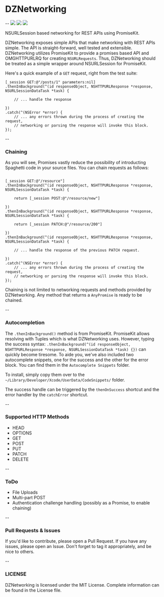 # DZNetworking
--
<img src="https://api.travis-ci.org/DZNS/DZNetworking.svg" /> 
<img src="https://camo.githubusercontent.com/81fef85a8b1266b3890108413ab62ee96d8d39c9/68747470733a2f2f696d672e736869656c64732e696f2f636f636f61706f64732f6c2f496e7374616772616d4b69742e7376673f7374796c653d666c6174" /> 
<img src="https://camo.githubusercontent.com/c748fef80a903c7b5237f215139f9791c2d6cf8e/68747470733a2f2f696d672e736869656c64732e696f2f636f636f61706f64732f702f496e7374616772616d4b69742e7376673f7374796c653d666c6174" />

NSURLSession based networking for REST APIs using PromiseKit.

DZNetworking exposes simple APIs that make networking with REST APIs simple. The API is straight-forward, well tested and extensible. DZNetworking utilizes PromiseKit to provide a promises based API and OMGHTTPURLRQ for creating `NSURLRequests`. Thus, DZNetworking should be treated as a simple wrapper around NSURLSession for PromiseKit.

Here's a quick example of a `GET` request, right from the test suite:  
````obj-c
[_session GET:@"/posts/1" parameters:nil]
.thenInBackground(^(id responseObject, NSHTTPURLResponse *response, NSURLSessionDataTask *task) {
    
    // ... handle the response
        
})
.catch(^(NSError *error) {
	// ... any errors thrown during the process of creating the request, 
	// networking or parsing the response will invoke this block.
});
````
--

### Chaining

As you will see, Promises vastly reduce the possibility of introducting Spaghetti code in your source files. You can chain requests as follows:  

````obj-c

[_session GET:@"/resource"]
.thenInBackground(^(id responseObject, NSHTTPURLResponse *response, NSURLSessionDataTask *task) {
	
	return [_session POST:@"/resource/new"]
	
})
.thenInBackground(^(id responseObject, NSHTTPURLResponse *response, NSURLSessionDataTask *task) {
	
	return [_session PATCH:@"/resource/200"]
	
})
.thenInBackground(^(id responseObject, NSHTTPURLResponse *response, NSURLSessionDataTask *task) {
	
	// ... handle the response of the previous PATCH request.
	
})
.catch(^(NSError *error) {
	// ... any errors thrown during the process of creating the request, 
	// networking or parsing the response will invoke this block.
});

````

Chaining is not limited to networking requests and methods provided by DZNetworking. Any method that returns a `AnyPromise` is ready to be chained. 

--
### Autocompletion
The `.thenInBackground()` method is from PromiseKit. PromiseKit allows resolving with Tuples which is what DZNetworking uses. However, typing the success syntax: `.thenInBackground(^(id responseObject, NSHTTPURLResponse *response, NSURLSessionDataTask *task) {})` can quickly become tiresome. To aide you, we've also included two autocomplete snippets, one for the success and the other for the error block. You can find them in the `Autocomplete Snippets` folder.   

To install, simply copy them over to the `~/Library/Developer/Xcode/UserData/CodeSnippets/` folder.  

The success handle can be triggered by the `thenOnSuccess` shortcut and the error handler by the `catchError` shortcut.

--

### Supported HTTP Methods

- HEAD
- OPTIONS
- GET
- POST
- PUT
- PATCH
- DELETE

--
### ToDo

- File Uploads
- Multi-part POST
- Authentication challenge handling (possibly as a Promise, to enable chaining)

--
### Pull Requests & Issues
If you'd like to contribute, please open a Pull Request. If you have any issues, please open an Issue. Don't forget to tag it appropriately, and be nice to others.

--

### LICENSE
DZNetworking is licensed under the MIT License. Complete information can be found in the License file.
